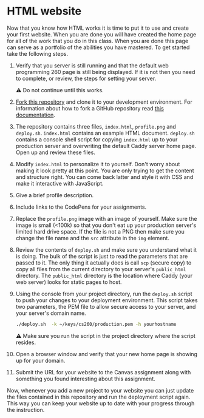 # HTML website

Now that you know how HTML works it is time to put it to use and create your first website. When you are done you will have created the home page for all of the work that you do in this class. When you are done this page can serve as a portfolio of the abilities you have mastered. To get started take the following steps.

1. Verify that you server is still running and that the default web programming 260 page is still being displayed. If it is not then you need to complete, or review, the steps for setting your server.
   
   ⚠ Do not continue until this works.
1. [Fork this repository](https://github.com/webprogramming260/website-html/fork) and clone it to your development environment. For information about how to fork a GitHub repository read [this documentation](https://docs.github.com/en/get-started/quickstart/fork-a-repo).
1. The repository contains three files, `index.html`, `profile.png` and `deploy.sh`. `index.html` contains an example HTML document. `deploy.sh` contains a console shell script for copying `index.html` up to your production server and overwriting the default Caddy server home page. Open up and review these files.
1. Modify `index.html` to personalize it to yourself. Don't worry about making it look pretty at this point. You are only trying to get the content and structure right. You can come back latter and style it with CSS and make it interactive with JavaScript.
1. Give a brief profile description.
1. Include links to the CodePens for your assignments.
1. Replace the `profile.png` image with an image of yourself. Make sure the image is small (<100k) so that you don't eat up your production server's limited hard drive space. If the file is not a PNG then make sure you change the file name and the `src` attribute in the `img` element.
1. Review the contents of `deploy.sh` and make sure you understand what it is doing. The bulk of the script is just to read the parameters that are passed to it. The only thing it actually does is call `scp` (secure copy) to copy all files from the current directory to your server's `public_html` directory. The `public_html` directory is the location where Caddy (your web server) looks for static pages to host.
1. Using the console from your project directory, run the `deploy.sh` script to push your changes to your deployment environment. This script takes two parameters, the PEM file to allow secure access to your server, and your server's domain name.

   ```sh
   ./deploy.sh  -k ~/keys/cs260/production.pem -h yourhostname
   ```

   ⚠ Make sure you run the script in the project directory where the script resides.

1. Open a browser window and verify that your new home page is showing up for your domain.
1. Submit the URL for your website to the Canvas assignment along with something you found interesting about this assignment.


Now, whenever you add a new project to your website you can just update the files contained in this repository and run the deployment script again. This way you can keep your website up to date with your progress through the instruction.
